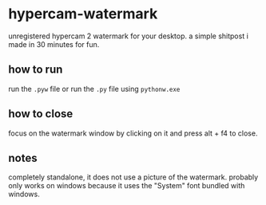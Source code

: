 # hypercam-watermark
unregistered hypercam 2 watermark for your desktop.
a simple shitpost i made in 30 minutes for fun.
## how to run
run the `.pyw` file or run the `.py` file using `pythonw.exe`
## how to close
focus on the watermark window by clicking on it and press alt + f4 to close.
## notes
completely standalone, it does not use a picture of the watermark.
probably only works on windows because it uses the "System" font bundled with windows.
